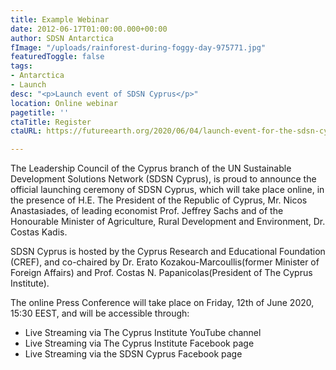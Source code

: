 ```yaml
---
title: Example Webinar
date: 2012-06-17T01:00:00.000+00:00
author: SDSN Antarctica
fImage: "/uploads/rainforest-during-foggy-day-975771.jpg"
featuredToggle: false
tags:
- Antarctica
- Launch
desc: "<p>Launch event of SDSN Cyprus</p>"
location: Online webinar
pagetitle: ''
ctaTitle: Register
ctaURL: https://futureearth.org/2020/06/04/launch-event-for-the-sdsn-cyprus-network/

---
```

The Leadership Council of the Cyprus branch of the UN Sustainable Development Solutions Network (SDSN Cyprus), is proud to announce the official launching ceremony of SDSN Cyprus, which will take place online, in the presence of H.E. The President of the Republic of Cyprus, Mr. Nicos Anastasiades, of leading economist Prof. Jeffrey Sachs and of the Honourable Minister of Agriculture, Rural Development and Environment, Dr. Costas Kadis.

SDSN Cyprus is hosted by the Cyprus Research and Educational Foundation (CREF), and co-chaired by Dr. Erato Kozakou-Marcoullis(former Minister of Foreign Affairs) and Prof. Costas N. Papanicolas(President of The Cyprus Institute).

The online Press Conference will take place on Friday, 12th of June 2020, 15:30 EEST, and will be accessible through:

- Live Streaming via The Cyprus Institute YouTube channel
- Live Streaming via The Cyprus Institute Facebook page 
- Live Streaming via the SDSN Cyprus Facebook page